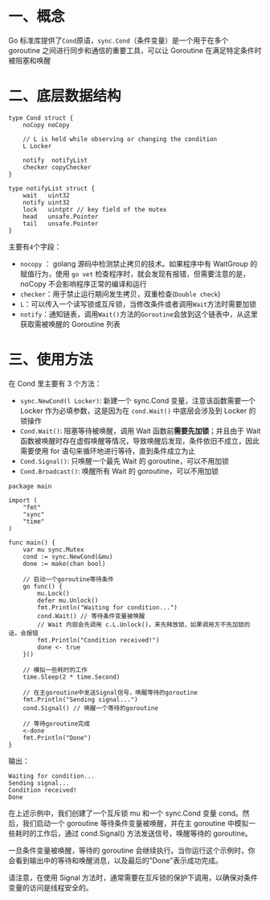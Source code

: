# 一、概念

Go 标准库提供了`Cond`原语，`sync.Cond`（条件变量）是一个用于在多个 goroutine 之间进行同步和通信的重要工具，可以让 Goroutine 在满足特定条件时被阻塞和唤醒

# 二、底层数据结构

```
type Cond struct {
    noCopy noCopy

    // L is held while observing or changing the condition
    L Locker

    notify  notifyList
    checker copyChecker
}

type notifyList struct {
    wait   uint32
    notify uint32
    lock   uintptr // key field of the mutex
    head   unsafe.Pointer
    tail   unsafe.Pointer
}
```

主要有`4`个字段：

- `nocopy` ： golang 源码中检测禁止拷贝的技术。如果程序中有 WaitGroup 的赋值行为，使用 `go vet` 检查程序时，就会发现有报错，但需要注意的是，noCopy 不会影响程序正常的编译和运行
- `checker`：用于禁止运行期间发生拷贝，双重检查(`Double check`)
- `L`：可以传入一个读写锁或互斥锁，当修改条件或者调用`Wait`方法时需要加锁
- `notify`：通知链表，调用`Wait()`方法的`Goroutine`会放到这个链表中，从这里获取需被唤醒的 Goroutine 列表

# 三、使用方法

在 Cond 里主要有 3 个方法：

- `sync.NewCond(l Locker)`: 新建一个 sync.Cond 变量，注意该函数需要一个 Locker 作为必填参数，这是因为在 `cond.Wait()` 中底层会涉及到 Locker 的锁操作
- `Cond.Wait()`: 阻塞等待被唤醒，调用 Wait 函数前**需要先加锁**；并且由于 Wait 函数被唤醒时存在虚假唤醒等情况，导致唤醒后发现，条件依旧不成立，因此需要使用 for 语句来循环地进行等待，直到条件成立为止
- `Cond.Signal()`: 只唤醒一个最先 Wait 的 goroutine，可以不用加锁
- `Cond.Broadcast()`: 唤醒所有 Wait 的 goroutine，可以不用加锁

```
package main

import (
	"fmt"
	"sync"
	"time"
)

func main() {
	var mu sync.Mutex
	cond := sync.NewCond(&mu)
	done := make(chan bool)

	// 启动一个goroutine等待条件
	go func() {
		mu.Lock()
		defer mu.Unlock()
		fmt.Println("Waiting for condition...")
		cond.Wait() // 等待条件变量被唤醒
		// Wait 内部会先调用 c.L.Unlock()，来先释放锁，如果调用方不先加锁的话，会报错
		fmt.Println("Condition received!")
		done <- true
	}()

	// 模拟一些耗时的工作
	time.Sleep(2 * time.Second)

	// 在主goroutine中发送Signal信号，唤醒等待的goroutine
	fmt.Println("Sending signal...")
	cond.Signal() // 唤醒一个等待的goroutine

	// 等待goroutine完成
	<-done
	fmt.Println("Done")
}
```

输出：

```
Waiting for condition...
Sending signal...
Condition received!
Done
```

在上述示例中，我们创建了一个互斥锁 mu 和一个 sync.Cond 变量 cond。然后，我们启动一个 goroutine 等待条件变量被唤醒，并在主 goroutine 中模拟一些耗时的工作后，通过 cond.Signal() 方法发送信号，唤醒等待的 goroutine。

一旦条件变量被唤醒，等待的 goroutine 会继续执行。当你运行这个示例时，你会看到输出中的等待和唤醒消息，以及最后的"Done"表示成功完成。

请注意，在使用 Signal 方法时，通常需要在互斥锁的保护下调用，以确保对条件变量的访问是线程安全的。
